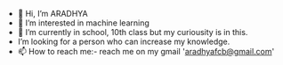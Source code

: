 - 👋 Hi, I’m ARADHYA
- 👀 I’m interested in machine learning
- 🌱 I’m currently in school, 10th class but my curiousity is in this.
-  I’m looking for a person who can increase my knowledge.
- 📫 How to reach me:- reach me on my gmail 'aradhyafcb@gmail.com'

<!---
BORED-ARADHYA/BORED-ARADHYA is a ✨ special ✨ repository because its `README.md` (this file) appears on your GitHub profile.
You can click the Preview link to take a look at your changes.
--->
